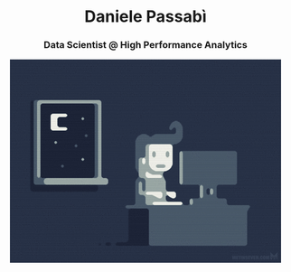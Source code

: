 <center>

# Daniele Passabì

### Data Scientist @ High Performance Analytics

![Programmer](images/programmer_gif.gif)

</center>
